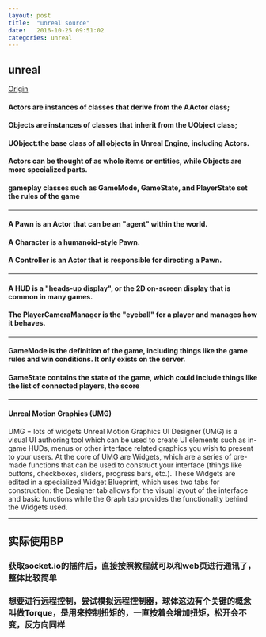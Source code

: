 ```yaml
---
layout: post
title:  "unreal source"
date:   2016-10-25 09:51:02
categories: unreal
---
```


## unreal

[Origin](https://docs.unrealengine.com/latest/INT/Programming/index.html)

#### Actors are instances of classes that derive from the AActor class;

#### Objects are instances of classes that inherit from the UObject class;

#### UObject:the base class of all objects in Unreal Engine, including Actors.

#### Actors can be thought of as whole items or entities, while Objects are more specialized parts.

#### gameplay classes such as GameMode, GameState, and PlayerState set the rules of the game

-------------------------

#### A Pawn is an Actor that can be an "agent" within the world.

#### A Character is a humanoid-style Pawn.

#### A Controller is an Actor that is responsible for directing a Pawn.

-------------------------
#### A HUD is a "heads-up display", or the 2D on-screen display that is common in many games.

#### The PlayerCameraManager is the "eyeball" for a player and manages how it behaves.

-------------------------
#### GameMode is the definition of the game, including things like the game rules and win conditions. It only exists on the server.

#### GameState contains the state of the game, which could include things like the list of connected players, the score

-------------------------

#### Unreal Motion Graphics (UMG)

UMG = lots of widgets
Unreal Motion Graphics UI Designer (UMG) is a visual UI authoring tool which can be used to create UI elements such as in-game HUDs, menus or other interface related graphics you wish to present to your users. At the core of UMG are Widgets, which are a series of pre-made functions that can be used to construct your interface (things like buttons, checkboxes, sliders, progress bars, etc.). These Widgets are edited in a specialized Widget Blueprint, which uses two tabs for construction: the Designer tab allows for the visual layout of the interface and basic functions while the Graph tab provides the functionality behind the Widgets used.

-------------------------

## 实际使用BP


### 获取socket.io的插件后，直接按照教程就可以和web页进行通讯了，整体比较简单

### 想要进行远程控制，尝试模拟远程控制器，球体这边有个关键的概念叫做Torque，是用来控制扭矩的，一直按着会增加扭矩，松开会不变，反方向同样
